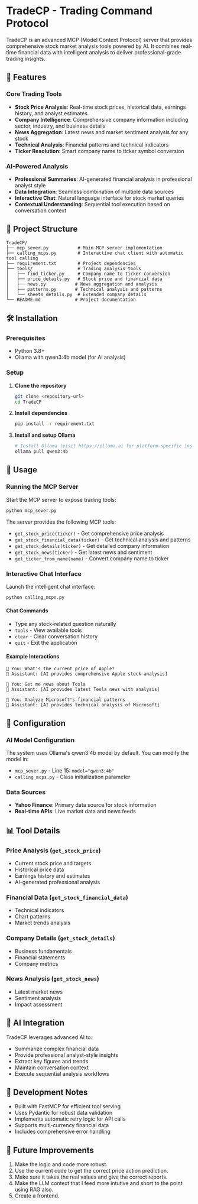 # TradeCP - Trading Command Protocol

TradeCP is an advanced MCP (Model Context Protocol) server that provides comprehensive stock market analysis tools powered by AI. It combines real-time financial data with intelligent analysis to deliver professional-grade trading insights.

## 🚀 Features

### Core Trading Tools
- **Stock Price Analysis**: Real-time stock prices, historical data, earnings history, and analyst estimates
- **Company Intelligence**: Comprehensive company information including sector, industry, and business details
- **News Aggregation**: Latest news and market sentiment analysis for any stock
- **Technical Analysis**: Financial patterns and technical indicators
- **Ticker Resolution**: Smart company name to ticker symbol conversion

### AI-Powered Analysis
- **Professional Summaries**: AI-generated financial analysis in professional analyst style
- **Data Integration**: Seamless combination of multiple data sources
- **Interactive Chat**: Natural language interface for stock market queries
- **Contextual Understanding**: Sequential tool execution based on conversation context

## 📁 Project Structure

```
TradeCP/
├── mcp_sever.py           # Main MCP server implementation
├── calling_mcps.py        # Interactive chat client with automatic tool calling
├── requirement.txt        # Project dependencies
├── tools/                 # Trading analysis tools
│   ├── find_ticker.py     # Company name to ticker conversion
│   ├── price_details.py   # Stock price and financial data
│   ├── news.py           # News aggregation and analysis
│   ├── patterns.py       # Technical analysis and patterns
│   └── sheets_details.py  # Extended company details
└── README.md             # Project documentation
```

## 🛠️ Installation

### Prerequisites
- Python 3.8+
- Ollama with qwen3:4b model (for AI analysis)

### Setup

1. **Clone the repository**
   ```bash
   git clone <repository-url>
   cd TradeCP
   ```

2. **Install dependencies**
   ```bash
   pip install -r requirement.txt
   ```

3. **Install and setup Ollama**
   ```bash
   # Install Ollama (visit https://ollama.ai for platform-specific instructions)
   ollama pull qwen3:4b
   ```

## 🚀 Usage

### Running the MCP Server

Start the MCP server to expose trading tools:

```bash
python mcp_sever.py
```

The server provides the following MCP tools:
- `get_stock_price(ticker)` - Get comprehensive price analysis
- `get_stock_financial_data(ticker)` - Get technical analysis and patterns
- `get_stock_details(ticker)` - Get detailed company information
- `get_stock_news(ticker)` - Get latest news and sentiment
- `get_ticker_from_name(name)` - Convert company name to ticker

### Interactive Chat Interface

Launch the intelligent chat interface:

```bash
python calling_mcps.py
```

#### Chat Commands
- Type any stock-related question naturally
- `tools` - View available tools
- `clear` - Clear conversation history
- `quit` - Exit the application

#### Example Interactions
```
👤 You: What's the current price of Apple?
🤖 Assistant: [AI provides comprehensive Apple stock analysis]

👤 You: Get me news about Tesla
🤖 Assistant: [AI provides latest Tesla news with analysis]

👤 You: Analyze Microsoft's financial patterns
🤖 Assistant: [AI provides technical analysis of Microsoft]
```

## 🔧 Configuration

### AI Model Configuration
The system uses Ollama's qwen3:4b model by default. You can modify the model in:
- `mcp_sever.py` - Line 15: `model="qwen3:4b"`
- `calling_mcps.py` - Class initialization parameter

### Data Sources
- **Yahoo Finance**: Primary data source for stock information
- **Real-time APIs**: Live market data and news feeds

## 📊 Tool Details

### Price Analysis (`get_stock_price`)
- Current stock price and targets
- Historical price data
- Earnings history and estimates
- AI-generated professional analysis

### Financial Data (`get_stock_financial_data`)
- Technical indicators
- Chart patterns
- Market trends analysis

### Company Details (`get_stock_details`)
- Business fundamentals
- Financial statements
- Company metrics

### News Analysis (`get_stock_news`)
- Latest market news
- Sentiment analysis
- Impact assessment

## 🤖 AI Integration

TradeCP leverages advanced AI to:
- Summarize complex financial data
- Provide professional analyst-style insights
- Extract key figures and trends
- Maintain conversation context
- Execute sequential analysis workflows

## 📝 Development Notes

- Built with FastMCP for efficient tool serving
- Uses Pydantic for robust data validation
- Implements automatic retry logic for API calls
- Supports multi-currency financial data
- Includes comprehensive error handling

## 🔮 Future Improvements

1. Make the logic and code more robust.
2. Use the current code to get the correct price action prediction.
3. Make sure it takes the real values and give the correct reports.
4. Make the LLM context that I feed more intutive and short to the point using RAG also.
5. Create a frontend.